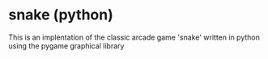# snake (python)

This is an implentation of the classic arcade game 'snake' written in python
using the pygame graphical library
